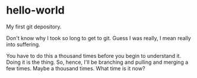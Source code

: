 # hello-world
My first git depository.

Don't know why I took so long to get to git. Guess I was really, I mean really into suffering.

You have to do this a thousand times before you begin to understand it. Doing it is the thing. So, hence, I'll be branching and pulling and merging a few times. Maybe a thousand times. What time is it now?
